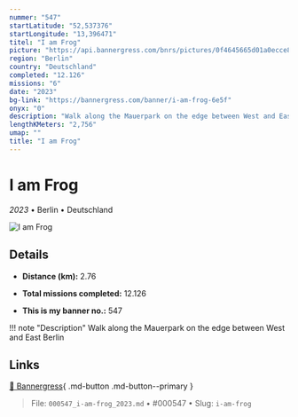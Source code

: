 ```yaml
---
nummer: "547"
startLatitude: "52,537376"
startLongitude: "13,396471"
titel: "I am Frog"
picture: "https://api.bannergress.com/bnrs/pictures/0f4645665d01a0ecce84e1bb011abafc"
region: "Berlin"
country: "Deutschland"
completed: "12.126"
missions: "6"
date: "2023"
bg-link: "https://bannergress.com/banner/i-am-frog-6e5f"
onyx: "0"
description: "Walk along the Mauerpark on the edge between West and East Berlin"
lengthKMeters: "2,756"
umap: ""
title: "I am Frog"
---
```

# I am Frog

*2023* • Berlin • Deutschland

![I am Frog](https://api.bannergress.com/bnrs/pictures/0f4645665d01a0ecce84e1bb011abafc)

## Details
- **Distance (km):** 2.76

- **Total missions completed:** 12.126
- **This is my banner no.:** 547


!!! note "Description"
    Walk along the Mauerpark on the edge between West and East Berlin



## Links
[🔗 Bannergress](https://bannergress.com/banner/i-am-frog-6e5f){ .md-button .md-button--primary }



> File: `000547_i-am-frog_2023.md` • #000547 • Slug: `i-am-frog`
